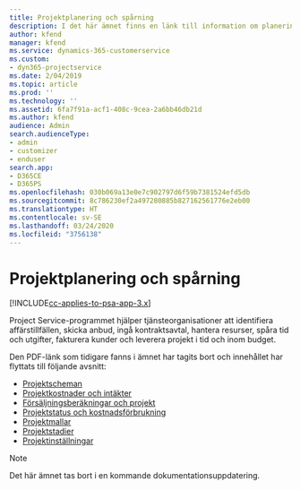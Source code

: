 ```yaml
---
title: Projektplanering och spårning
description: I det här ämnet finns en länk till information om planering och spårning i Project Service Automation.
author: kfend
manager: kfend
ms.service: dynamics-365-customerservice
ms.custom:
- dyn365-projectservice
ms.date: 2/04/2019
ms.topic: article
ms.prod: ''
ms.technology: ''
ms.assetid: 6fa7f91a-acf1-408c-9cea-2a6bb46db21d
ms.author: kfend
audience: Admin
search.audienceType:
- admin
- customizer
- enduser
search.app:
- D365CE
- D365PS
ms.openlocfilehash: 030b069a13e0e7c902797d6f59b7381524efd5db
ms.sourcegitcommit: 8c786230ef2a497280885b827162561776e2eb00
ms.translationtype: HT
ms.contentlocale: sv-SE
ms.lasthandoff: 03/24/2020
ms.locfileid: "3756138"
---
```

# <a name="project-planning-and-tracking"></a>Projektplanering och spårning

[!INCLUDE[cc-applies-to-psa-app-3.x](../../includes/cc-applies-to-psa-app-3x.md)]

Project Service-programmet hjälper tjänsteorganisationer att identifiera affärstillfällen, skicka anbud, ingå kontraktsavtal, hantera resurser, spåra tid och utgifter, fakturera kunder och leverera projekt i tid och inom budget. 

Den PDF-länk som tidigare fanns i ämnet har tagits bort och innehållet har flyttats till följande avsnitt:

- [Projektscheman](../project-creating.md)
- [Projektkostnader och intäkter](../project-estimating.md)
- [Försäljningsberäkningar och projekt](../project-leveraging.md)
- [Projektstatus och kostnadsförbrukning](../project-tracking.md)
- [Projektmallar](../project-templates.md)
- [Projektstadier](../project-stages.md)
- [Projektinställningar](../project-settings.md)

> [!NOTE]
> Det här ämnet tas bort i en kommande dokumentationsuppdatering. 
